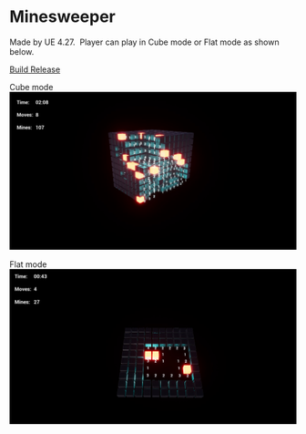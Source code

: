 # Minesweeper
Made by UE 4.27. 
Player can play in Cube mode or Flat mode as shown below.

[Build Release](https://drive.google.com/file/d/15_8GUc6OsEZx-DEWh9wmfaWLdDQlTZ1q/view?usp=sharing)


Cube mode
<picture>
  <source srcset="https://github.com/MehdiBanijamali/Minesweeper/blob/main/Image/CubeMode.jpg">
  <img alt="Cube Mode" src="https://github.com/MehdiBanijamali/Minesweeper/blob/main/Image/CubeMode.jpg">
</picture>

Flat mode
<picture>
  <source srcset="https://github.com/MehdiBanijamali/Minesweeper/blob/main/Image/FlatMode.jpg">
  <img alt="Flat Mode" src="https://github.com/MehdiBanijamali/Minesweeper/blob/main/Image/FlatMode.jpg">
</picture>


